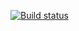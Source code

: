 [![Build status](https://ci.appveyor.com/api/projects/status/x804yud8371l7n3l?svg=true)](https://ci.appveyor.com/project/ktonyi/apipostmanecho)
